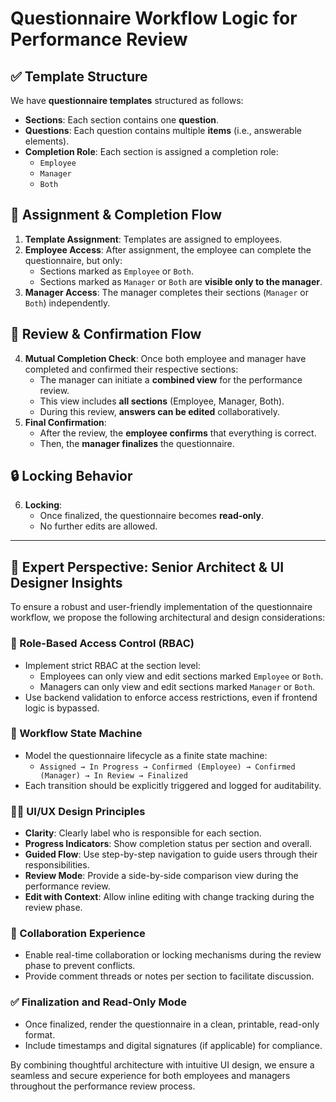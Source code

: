 # Questionnaire Workflow Logic for Performance Review

## ✅ Template Structure

We have **questionnaire templates** structured as follows:

- **Sections**: Each section contains one **question**.
- **Questions**: Each question contains multiple **items** (i.e., answerable elements).
- **Completion Role**: Each section is assigned a completion role:  
  - `Employee`  
  - `Manager`  
  - `Both`

## 🧩 Assignment & Completion Flow

1. **Template Assignment**: Templates are assigned to employees.
2. **Employee Access**: After assignment, the employee can complete the questionnaire, but only:
   - Sections marked as `Employee` or `Both`.
   - Sections marked as `Manager` or `Both` are **visible only to the manager**.
3. **Manager Access**: The manager completes their sections (`Manager` or `Both`) independently.

## 🔄 Review & Confirmation Flow

4. **Mutual Completion Check**: Once both employee and manager have completed and confirmed their respective sections:
   - The manager can initiate a **combined view** for the performance review.
   - This view includes **all sections** (Employee, Manager, Both).
   - During this review, **answers can be edited** collaboratively.
5. **Final Confirmation**:
   - After the review, the **employee confirms** that everything is correct.
   - Then, the **manager finalizes** the questionnaire.

## 🔒 Locking Behavior

6. **Locking**:
   - Once finalized, the questionnaire becomes **read-only**.
   - No further edits are allowed.

---

## 🧠 Expert Perspective: Senior Architect & UI Designer Insights

To ensure a robust and user-friendly implementation of the questionnaire workflow, we propose the following architectural and design considerations:

### 🔐 Role-Based Access Control (RBAC)

- Implement strict RBAC at the section level:
  - Employees can only view and edit sections marked `Employee` or `Both`.
  - Managers can only view and edit sections marked `Manager` or `Both`.
- Use backend validation to enforce access restrictions, even if frontend logic is bypassed.

### 🧭 Workflow State Machine

- Model the questionnaire lifecycle as a finite state machine:
  - `Assigned → In Progress → Confirmed (Employee) → Confirmed (Manager) → In Review → Finalized`
- Each transition should be explicitly triggered and logged for auditability.

### 🧑‍💼 UI/UX Design Principles

- **Clarity**: Clearly label who is responsible for each section.
- **Progress Indicators**: Show completion status per section and overall.
- **Guided Flow**: Use step-by-step navigation to guide users through their responsibilities.
- **Review Mode**: Provide a side-by-side comparison view during the performance review.
- **Edit with Context**: Allow inline editing with change tracking during the review phase.

### 🤝 Collaboration Experience

- Enable real-time collaboration or locking mechanisms during the review phase to prevent conflicts.
- Provide comment threads or notes per section to facilitate discussion.

### ✅ Finalization and Read-Only Mode

- Once finalized, render the questionnaire in a clean, printable, read-only format.
- Include timestamps and digital signatures (if applicable) for compliance.

By combining thoughtful architecture with intuitive UI design, we ensure a seamless and secure experience for both employees and managers throughout the performance review process.
